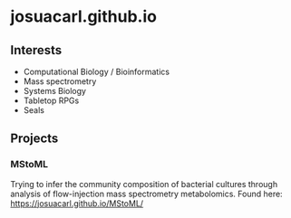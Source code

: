 # josuacarl.github.io

## Interests
- Computational Biology / Bioinformatics
- Mass spectrometry
- Systems Biology
- Tabletop RPGs
- Seals

## Projects
### MStoML
Trying to infer the community composition of bacterial cultures through analysis of flow-injection mass spectrometry metabolomics.
Found here: https://josuacarl.github.io/MStoML/
